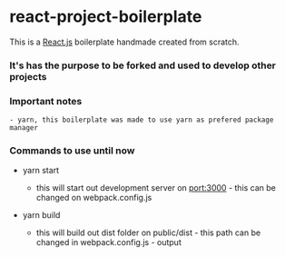 # react-project-boilerplate
This is a [React.js](https://reactjs.org/docs/getting-started.html) boilerplate handmade created from scratch.
### It's has the purpose to be forked and used to develop other projects

### Important notes
    - yarn, this boilerplate was made to use yarn as prefered package manager
### Commands to use until now

- yarn start
  - this will start out development server on [port:3000](http://localhost:3000/) - this can be changed on webpack.config.js

- yarn build
  - this will build out dist folder on public/dist - this path can be changed in webpack.config.js - output
